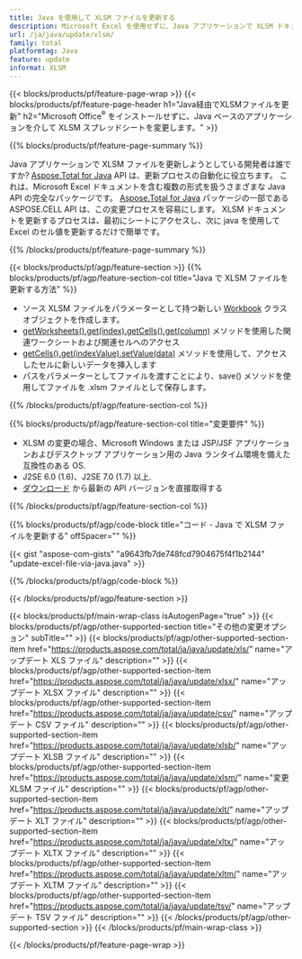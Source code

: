 ```yaml
---
title: Java を使用して XLSM ファイルを更新する
description: Microsoft Excel を使用せずに、Java アプリケーションで XLSM ドキュメントを変更します。 Java で Excel ファイルを作成および編集するための最速の方法のためにコードを最適化します。
url: /ja/java/update/xlsm/
family: total
platformtag: Java
feature: update
informat: XLSM
---
```

{{< blocks/products/pf/feature-page-wrap >}}
{{< blocks/products/pf/feature-page-header h1="Java経由でXLSMファイルを更新" h2="Microsoft Office<sup>&reg;</sup> をインストールせずに、Java ベースのアプリケーションを介して XLSM スプレッドシートを変更します。" >}}

{{% blocks/products/pf/feature-page-summary %}}

Java アプリケーションで XLSM ファイルを更新しようとしている開発者は誰ですか? [Aspose.Total for Java](https://products.aspose.com/total/java/) API は、更新プロセスの自動化に役立ちます。 これは、Microsoft Excel ドキュメントを含む複数の形式を扱うさまざまな Java API の完全なパッケージです。 [Aspose.Total for Java](https://products.aspose.com/total/java/) パッケージの一部である ASPOSE.CELL API は、この変更プロセスを容易にします。 XLSM ドキュメントを更新するプロセスは、最初にシートにアクセスし、次に java を使用して Excel のセル値を更新するだけで簡単です。

{{% /blocks/products/pf/feature-page-summary %}}

{{< blocks/products/pf/agp/feature-section >}}
{{% blocks/products/pf/agp/feature-section-col title="Java で XLSM ファイルを更新する方法" %}}

- ソース XLSM ファイルをパラメーターとして持つ新しい [Workbook](https://reference.aspose.com/cells/java/com.aspose.cells/Workbook) クラス オブジェクトを作成します。
- [getWorksheets().get(index).getCells().get(column)](https://reference.aspose.com/cells/java/com.aspose.cells/cells#Item%20(int)) メソッドを使用した関連ワークシートおよび関連セルへのアクセス
- [getCells().get(indexValue).setValue(data)](https://reference.aspose.com/cells/java/com.aspose.cells/cell#Value) メソッドを使用して、アクセスしたセルに新しいデータを挿入します
- パスをパラメーターとしてファイルを渡すことにより、save() メソッドを使用してファイルを .xlsm ファイルとして保存します。

{{% /blocks/products/pf/agp/feature-section-col %}}

{{% blocks/products/pf/agp/feature-section-col title="変更要件" %}}

- XLSM の変更の場合、Microsoft Windows または JSP/JSF アプリケーションおよびデスクトップ アプリケーション用の Java ランタイム環境を備えた互換性のある OS.
- J2SE 6.0 (1.6)、J2SE 7.0 (1.7) 以上.
- [ダウンロード](https://docs.aspose.com/cells/java/installation/) から最新の API バージョンを直接取得する

{{% /blocks/products/pf/agp/feature-section-col %}}

{{% blocks/products/pf/agp/code-block title="コード - Java で XLSM ファイルを更新する" offSpacer="" %}}

{{< gist "aspose-com-gists" "a9643fb7de748fcd7904675f4f1b2144" "update-excel-file-via-java.java" >}}

{{% /blocks/products/pf/agp/code-block %}}

{{< /blocks/products/pf/agp/feature-section >}}

{{< blocks/products/pf/main-wrap-class isAutogenPage="true" >}}
{{< blocks/products/pf/agp/other-supported-section title="その他の変更オプション" subTitle="" >}}
{{< blocks/products/pf/agp/other-supported-section-item href="https://products.aspose.com/total/ja/java/update/xls/" name="アップデート XLS ファイル" description="" >}}
{{< blocks/products/pf/agp/other-supported-section-item href="https://products.aspose.com/total/ja/java/update/xlsx/" name="アップデート XLSX ファイル" description="" >}}
{{< blocks/products/pf/agp/other-supported-section-item href="https://products.aspose.com/total/ja/java/update/csv/" name="アップデート CSV ファイル" description="" >}}
{{< blocks/products/pf/agp/other-supported-section-item href="https://products.aspose.com/total/ja/java/update/xlsb/" name="アップデート XLSB ファイル" description="" >}}
{{< blocks/products/pf/agp/other-supported-section-item href="https://products.aspose.com/total/ja/java/update/xlsm/" name="変更 XLSM ファイル" description="" >}}
{{< blocks/products/pf/agp/other-supported-section-item href="https://products.aspose.com/total/ja/java/update/xlt/" name="アップデート XLT ファイル" description="" >}}
{{< blocks/products/pf/agp/other-supported-section-item href="https://products.aspose.com/total/ja/java/update/xltx/" name="アップデート XLTX ファイル" description="" >}}
{{< blocks/products/pf/agp/other-supported-section-item href="https://products.aspose.com/total/ja/java/update/xltm/" name="アップデート XLTM ファイル" description="" >}}
{{< blocks/products/pf/agp/other-supported-section-item href="https://products.aspose.com/total/ja/java/update/tsv/" name="アップデート TSV ファイル" description="" >}}
{{< /blocks/products/pf/agp/other-supported-section >}}
{{< /blocks/products/pf/main-wrap-class >}}

{{< /blocks/products/pf/feature-page-wrap >}}